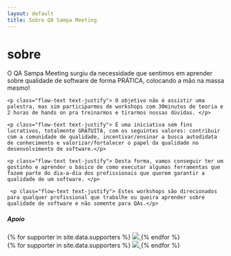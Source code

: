 ```yaml
---
layout: default
title: Sobre QA Sampa Meeting
---
```


<div class="row"><div class="col s12"><h1 class="qasp-title">sobre</h1></div></div>
<div class="divider"></div>
<div class="row">
  <div class="col s12">
    <p class="flow-text text-justify"> O QA Sampa Meeting surgiu da necessidade que sentimos em aprender sobre qualidade de software de forma PRÁTICA, colocando a mão na massa mesmo! </p>

    <p class="flow-text text-justify"> O objetivo não é assistir uma palestra, mas sim participarmos de workshops com 30minutos de teoria e 2 horas de hands on pra treinarmos e tirarmos nossas dúvidas. </p>

    <p class="flow-text text-justify"> É uma iniciativa sem fins lucrativos, totalmente GRATUITA, com os seguintes valores: contribuir com a comunidade de qualidade, incentivar/ensinar a busca autodidata de conhecimento e valorizar/fortalecer o papel da qualidade no desenvolvimento de software.</p>

    <p class="flow-text text-justify"> Desta forma, vamos conseguir ter um gostinho e aprender o básico de como executar algumas ferramentas que fazem parte do dia-a-dia dos profissionais que querem garantir a qualidade de um software. </p>

     <p class="flow-text text-justify"> Estes workshops são direcionados para qualquer profissional que trabalhe ou queira aprender sobre qualidade de software e não somente para QAs.</p>
  </div>
</div>

<div class="row white teal-text center-align supporters">
  <h5><strong>Apoio</strong></h5>
  <div class="hide-on-med-and-down">
    <div class="col s12 valign-wrapper center-align supporters-logos">
      {% for supporter in site.data.supporters %}
          <a href="{{ supporter[1] }}" target="_blank">
            <img style="max-height:64px;" src="/assets/img/supporters/{{ supporter[0] }}.png">
          </a>
      {% endfor %}
    </div>
  </div>
  <div class="hide-on-large-only">
    <div class="col s12 valign-wrapper center-align supporters-logos-vertical">
      {% for supporter in site.data.supporters %}
          <a href="{{ supporter[1] }}" target="_blank">
            <img style="max-height:64px;" src="/assets/img/supporters/{{ supporter[0] }}.png">
          </a>
      {% endfor %}
    </div>
  </div>
</div>
